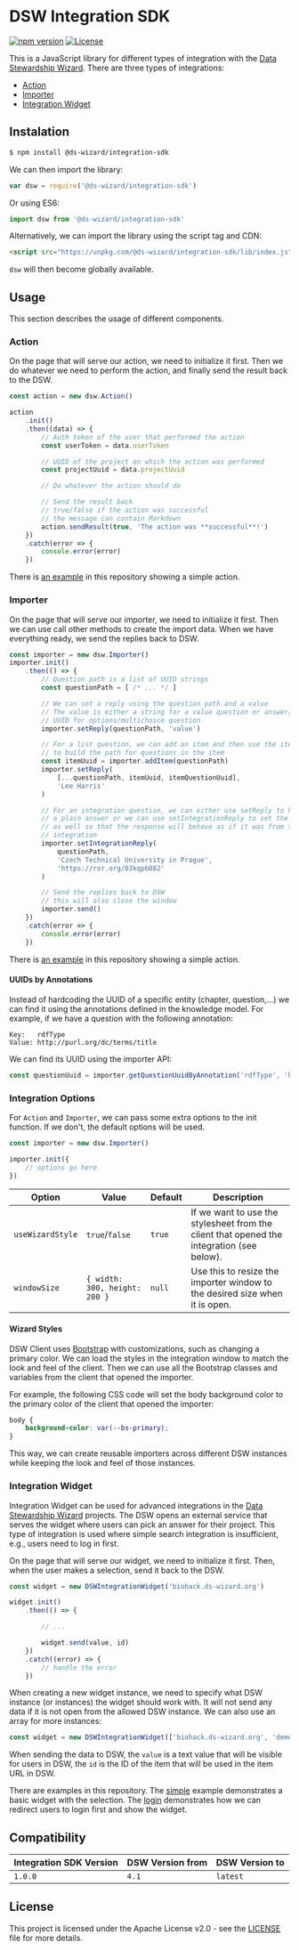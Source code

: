 # DSW Integration SDK

[![npm version](https://badge.fury.io/js/@ds-wizard%2Fintegration-sdk.svg)](https://badge.fury.io/js/@ds-wizard%2Fintegration-sdk)
[![License](https://img.shields.io/github/license/ds-wizard/dsw-integration-sdk)](LICENSE)

This is a JavaScript library for different types of integration with the [Data Stewardship Wizard](https://ds-wizard.org). There are three types of integrations:

- [Action](#action)
- [Importer](#importer)
- [Integration Widget](#integration-widget)


## Instalation

```bash
$ npm install @ds-wizard/integration-sdk
```

We can then import the library:

```javascript
var dsw = require('@ds-wizard/integration-sdk')
```

Or using ES6:

```javascript
import dsw from '@ds-wizard/integration-sdk'
```

Alternatively, we can import the library using the script tag and CDN:

```html
<script src="https://unpkg.com/@ds-wizard/integration-sdk/lib/index.js"></script>
```

`dsw` will then become globally available.



## Usage

This section describes the usage of different components.


### Action

On the page that will serve our action, we need to initialize it first. Then we do whatever we need to perform the action, and finally send the result back to the DSW.

```javascript
const action = new dsw.Action()

action
    .init()
    .then((data) => {
        // Auth token of the user that performed the action
        const userToken = data.userToken

        // UUID of the project on which the action was performed
        const projectUuid = data.projectUuid

        // Do whatever the action should do

        // Send the result back
        // true/false if the action was successful
        // the message can contain Markdown
        action.sendResult(true, 'The action was **successful**!')
    })
    .catch(error => {
        console.error(error)
    })
```

There is [an example](examples/action) in this repository showing a simple action.


### Importer

On the page that will serve our importer, we need to initialize it first. Then we can use call other methods to create the import data. When we have everything ready, we send the replies back to DSW.

```javascript
const importer = new dsw.Importer()
importer.init()
    .then(() => {
        // Question path is a list of UUID strings
        const questionPath = [ /* ... */ ]

        // We can set a reply using the question path and a value
        // The value is either a string for a value question or answer/choice 
        // UUID for options/multichoice question
        importer.setReply(questionPath, 'value')

        // For a list question, we can add an item and then use the item's UUID
        // to build the path for questions in the item
        const itemUuid = importer.addItem(questionPath)
        importer.setReply(
            [...questionPath, itemUuid, itemQuestionUuid],
            'Lee Harris'
        )

        // For an integration question, we can either use setReply to have
        // a plain answer or we can use setIntegrationReply to set the link 
        // as well so that the response will behave as if it was from the 
        // integration
        importer.setIntegrationReply(
            questionPath,
            'Czech Technical University in Prague',
            'https://ror.org/03kqpb082'
        )

        // Send the replies back to DSW
        // this will also close the window
        importer.send()
    })
    .catch(error => {
        console.error(error)
    })
```

There is [an example](examples/importer) in this repository showing a simple action.

#### UUIDs by Annotations

Instead of hardcoding the UUID of a specific entity (chapter, question,...) we can find it using the annotations defined in the knowledge model. For example, if we have a question with the following annotation:

```
Key:   rdfType
Value: http://purl.org/dc/terms/title
```

We can find its UUID using the importer API:

```javascript
const questionUuid = importer.getQuestionUuidByAnnotation('rdfType', 'http://purl.org/dc/terms/title')
```


### Integration Options

For `Action` and `Importer`, we can pass some extra options to the init function. If we don't, the default options will be used.

```javascript
const importer = new dsw.Importer()

importer.init({
    // options go here
})
```

| Option | Value | Default | Description |
| --- | --- | --- |--- |
| `useWizardStyle` | `true`/`false` | `true` | If we want to use the stylesheet from the client that opened the integration (see below). |
| `windowSize` | `{ width: 300, height: 200 }` | `null` | Use this to resize the importer window to the desired size when it is open. |

#### Wizard Styles

DSW Client uses [Bootstrap](https://getbootstrap.com) with customizations, such as changing a primary color. We can load the styles in the integration window to match the look and feel of the client. Then we can use all the Bootstrap classes and variables from the client that opened the importer.

For example, the following CSS code will set the body background color to the primary color of the client that opened the importer:

```css
body {
    background-color: var(--bs-primary);
}
```

This way, we can create reusable importers across different DSW instances while keeping the look and feel of those instances.


### Integration Widget

Integration Widget can be used for advanced integrations in the [Data Stewardship Wizard](https://ds-wizard.org) projects. The DSW opens an external service that serves the widget where users can pick an answer for their project. This type of integration is used where simple search integration is insufficient, e.g., users need to log in first.

On the page that will serve our widget, we need to initialize it first. Then, when the user makes a selection, send it back to the DSW.

```javascript
const widget = new DSWIntegrationWidget('biohack.ds-wizard.org')

widget.init()
    .then(() => {

        // ...

        widget.send(value, id)
    })
    .catch((error) => {
        // handle the error
    })
```

When creating a new widget instance, we need to specify what DSW instance (or instances) the widget should work with. It will not send any data if it is not open from the allowed DSW instance. We can also use an array for more instances:

```javascript
const widget = new DSWIntegrationWidget(['biohack.ds-wizard.org', 'demo.ds-wizard.org'])
```

When sending the data to DSW, the `value` is a text value that will be visible for users in DSW, the `id` is the ID of the item that will be used in the item URL in DSW.

There are examples in this repository. The [simple](examples/integration-widget/simple) example demonstrates a basic widget with the selection. The [login](examples/integration-widget/login) demonstrates how we can redirect users to login first and show the widget.



## Compatibility

| Integration SDK Version | DSW Version from | DSW Version to |
| --- | --- | --- |
| `1.0.0` | `4.1` | `latest` |



## License

This project is licensed under the Apache License v2.0 - see the
[LICENSE](LICENSE) file for more details.